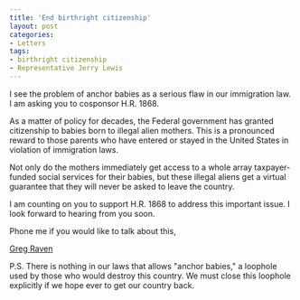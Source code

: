 ```yaml
---
title: 'End birthright citizenship'
layout: post
categories:
- Letters
tags:
- birthright citizenship
- Representative Jerry Lewis
---
```


I see the problem of anchor babies as a serious flaw in our immigration law. I am asking you to cosponsor H.R. 1868.  
  
As a matter of policy for decades, the Federal government has granted citizenship to babies born to illegal alien mothers. This is a pronounced reward to those parents who have entered or stayed in the United States in violation of immigration laws.

Not only do the mothers immediately get access to a whole array taxpayer-funded social services for their babies, but these illegal aliens get a virtual guarantee that they will never be asked to leave the country.

I am counting on you to support H.R. 1868 to address this important issue. I look forward to hearing from you soon.

Phone me if you would like to talk about this,

[Greg Raven](https://www.gregraven.org/)

P.S. There is nothing in our laws that allows "anchor babies," a loophole used by those who would destroy this country. We must close this loophole explicitly if we hope ever to get our country back.